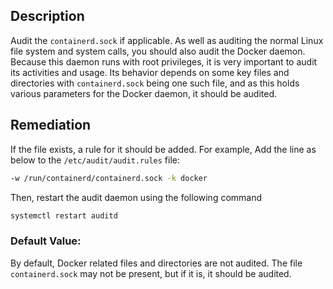 ## Description

Audit the `containerd.sock` if applicable. As well as auditing the normal Linux file system and system calls, you should also audit the Docker daemon. Because this daemon runs with root privileges, it is very important
to audit its activities and usage. Its behavior depends on some key files and directories with `containerd.sock` being one such file, and as this holds various parameters for the Docker daemon, it should be audited.

## Remediation

If the file exists, a rule for it should be added.
For example,
Add the line as below to the `/etc/audit/audit.rules` file:

```bash
-w /run/containerd/containerd.sock -k docker
```

Then, restart the audit daemon using the following command

```bash
systemctl restart auditd
```

### Default Value:

By default, Docker related files and directories are not audited. The file `containerd.sock`
may not be present, but if it is, it should be audited.